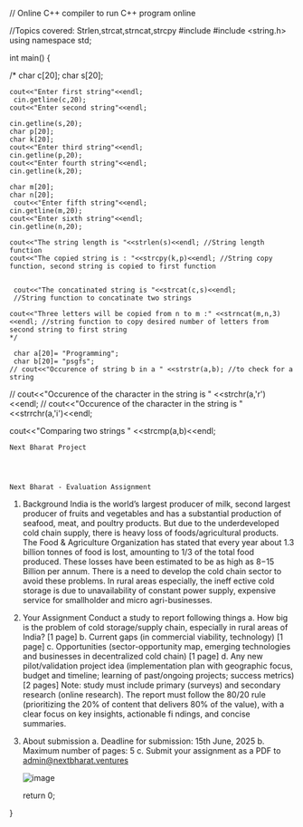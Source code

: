 // Online C++ compiler to run C++ program online

//Topics covered: Strlen,strcat,strncat,strcpy
#include <iostream>
#include <string.h>
using namespace std;


int main() {
    
  /*  char c[20];
    char s[20];
    
    cout<<"Enter first string"<<endl;
     cin.getline(c,20);
    cout<<"Enter second string"<<endl;
   
    cin.getline(s,20);
    char p[20];
    char k[20];
    cout<<"Enter third string"<<endl;
    cin.getline(p,20);
    cout<<"Enter fourth string"<<endl;
    cin.getline(k,20);
    
    char m[20];
    char n[20];
     cout<<"Enter fifth string"<<endl;
    cin.getline(m,20);
    cout<<"Enter sixth string"<<endl;
    cin.getline(n,20);
    
    cout<<"The string length is "<<strlen(s)<<endl; //String length function
    cout<<"The copied string is : "<<strcpy(k,p)<<endl; //String copy function, second string is copied to first function
    
    
     cout<<"The concatinated string is "<<strcat(c,s)<<endl;
     //String function to concatinate two strings
    
    cout<<"Three letters will be copied from n to m :" <<strncat(m,n,3)<<endl; //string function to copy desired number of letters from second string to first string 
    */
     
     char a[20]= "Programming";
     char b[20]= "psgfs";
    // cout<<"Occurence of string b in a " <<strstr(a,b); //to check for a string
   //  cout<<"Occurence of the character in the string is " <<strchr(a,'r')<<endl;
  // cout<<"Occurence of the character in the string is " <<strrchr(a,'i')<<endl;
  
  cout<<"Comparing two strings " <<strcmp(a,b)<<endl;
     
    Next Bharat Project




    Next Bharat - Evaluation Assignment
1. Background
India is the world’s largest producer of milk, second largest producer of fruits and vegetables and has a substantial production of seafood, meat, and poultry products. But due to the underdeveloped cold chain supply, there is heavy loss of foods/agricultural products. The Food & Agriculture Organization has stated that every year about 1.3 billion tonnes of food is lost, amounting to 1/3 of the total food produced. These losses have been estimated to be as high as $8-$15 Billion per annum. There is a need to develop the cold chain sector to avoid these problems. In rural areas especially, the ineff ective cold storage is due to unavailability of constant power supply, expensive service for smallholder and micro agri-businesses.
2. Your Assignment
Conduct a study to report following things
a. How big is the problem of cold storage/supply chain, especially in rural areas of India? [1 page]
b. Current gaps (in commercial viability, technology) [1 page]
c. Opportunities (sector-opportunity map, emerging technologies and businesses in decentralized cold chain) [1 page]
d. Any new pilot/validation project idea (implementation plan with geographic focus, budget and timeline; learning of past/ongoing projects; success metrics) [2 pages]
Note: study must include primary (surveys) and secondary research (online research).
The report must follow the 80/20 rule (prioritizing the 20% of content that delivers 80% of the value), with a clear focus on key insights, actionable fi ndings, and concise summaries.
3. About submission
a. Deadline for submission: 15th June, 2025
b. Maximum number of pages: 5
c. Submit your assignment as a PDF to admin@nextbharat.ventures
    
    ![image](https://github.com/user-attachments/assets/1862b86b-e08e-4ff3-bbe2-d59bb9bda943)

    
    
    return 0;
    
}
    
    
